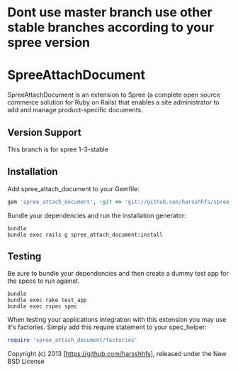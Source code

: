 Dont use master branch use other stable branches according to your spree version
================================================================================



SpreeAttachDocument
====================

SpreeAttachDocument is an extension to Spree (a complete open source commerce solution for Ruby on Rails) that enables a site administrator to add and manage product-specific documents.


Version Support 
------------

This branch is for spree 1-3-stable


Installation
------------

Add spree_attach_document to your Gemfile:

```ruby
gem 'spree_attach_document', :git => 'git://github.com/harsshhfs/spree_attach_document.git', :branch => "1-3-stable"
```

Bundle your dependencies and run the installation generator:

```shell
bundle
bundle exec rails g spree_attach_document:install
```

Testing
-------

Be sure to bundle your dependencies and then create a dummy test app for the specs to run against.

```shell
bundle
bundle exec rake test_app
bundle exec rspec spec
```

When testing your applications integration with this extension you may use it's factories.
Simply add this require statement to your spec_helper:

```ruby
require 'spree_attach_document/factories'
```

Copyright (c) 2013 [https://github.com/harsshhfs], released under the New BSD License
